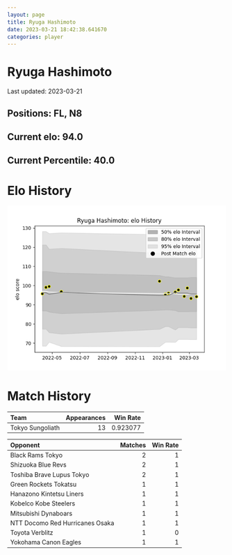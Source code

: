 ```yaml
---  
layout: page  
title: Ryuga Hashimoto  
date: 2023-03-21 18:42:38.641670  
categories: player  
---
```

# Ryuga Hashimoto


Last updated: 2023-03-21
## Positions: FL, N8

## Current elo: 94.0

## Current Percentile: 40.0

# Elo History


![elo history](history_RyugaHashimoto.png)
# Match History


| Team             |   Appearances |   Win Rate |
|:-----------------|--------------:|-----------:|
| Tokyo Sungoliath |            13 |   0.923077 |

| Opponent                        |   Matches |   Win Rate |
|:--------------------------------|----------:|-----------:|
| Black Rams Tokyo                |         2 |          1 |
| Shizuoka Blue Revs              |         2 |          1 |
| Toshiba Brave Lupus Tokyo       |         2 |          1 |
| Green Rockets Tokatsu           |         1 |          1 |
| Hanazono Kintetsu Liners        |         1 |          1 |
| Kobelco Kobe Steelers           |         1 |          1 |
| Mitsubishi Dynaboars            |         1 |          1 |
| NTT Docomo Red Hurricanes Osaka |         1 |          1 |
| Toyota Verblitz                 |         1 |          0 |
| Yokohama Canon Eagles           |         1 |          1 |